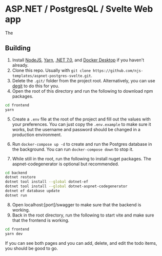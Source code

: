# ASP.NET / PostgresQL / Svelte Web app

The

## Building

1. Install [NodeJS](https://nodejs.org/en), [Yarn](https://yarnpkg.com/getting-started/install), [.NET 7.0](https://dotnet.microsoft.com/en-us/download), and [Docker Desktop](https://docs.docker.com/desktop/) if you haven't already.
2. Clone this repo. Usually with `git clone https://github.com/njs-templates/aspnet-postgres-svelte.git`.
3. Delete the `.git/` folder from the project root. Alternatively, you can use [degit](https://github.com/Rich-Harris/degit) to do this for you.
4. Open the root of this directory and run the following to download npm packages.

```bash
cd frontend
yarn
```

5. Create a `.env` file at the root of the project and fill out the values with your preferences. You can just copy the `.env.example` to make sure it works, but the username and password should be changed in a production environment.

6. Run `docker-compose up -d` to create and run the Postgres database in the background. You can run `docker-compose down` to stop it.

7. While still in the root, run the following to install nuget packages. The aspnet-codegenerator is optional but recommended.

```bash
cd backend
dotnet restore
dotnet tool install --global dotnet-ef
dotnet tool install --global dotnet-aspnet-codegenerator
dotnet ef database update
dotnet run
```

8. Open localhost:[port]/swagger to make sure that the backend is working.
9. Back in the root directory, run the following to start vite and make sure that the frontend is working.

```bash
cd frontend
yarn dev
```

If you can see both pages and you can add, delete, and edit the todo items, you should be good to go.
